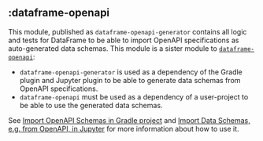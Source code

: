 ## :dataframe-openapi

This module, published as `dataframe-openapi-generator` contains all logic and tests for DataFrame to be able to import
OpenAPI specifications as auto-generated data schemas. This module is a sister module to
[`dataframe-openapi`](../dataframe-openapi):

- `dataframe-openapi-generator` is used as a dependency of the Gradle plugin and Jupyter plugin to be able to generate
    data schemas from OpenAPI specifications.
- `dataframe-openapi` must be used as a dependency of a user-project to be able to use the generated data schemas.

See [Import OpenAPI Schemas in Gradle project](https://kotlin.github.io/dataframe/schemasimportopenapigradle.html) and
[Import Data Schemas, e.g. from OpenAPI, in Jupyter](https://kotlin.github.io/dataframe/schemasimportopenapijupyter.html)
for more information about how to use it.

